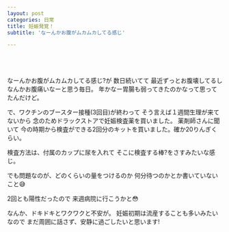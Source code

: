 ```yaml
---
layout: post
categories: 日常
title: 妊娠発覚！
subtitle: 'なーんかお腹がムカムカしてる感じ'

---
```

<br>
<br>
<br>
なーんかお腹がムカムカしてる感じ?が
数日続いてて
最近ずっとお腹壊してるし
なんかお腹痛いなーと思う毎日。
年かなー胃腸も弱ってきたのかなって思ってたんだけど。

で、ワクチンのブースター接種(3回目)が終わって
そう言えば１週間生理が来てないから
念のためドラックストアで妊娠検査薬を買いました。
薬剤師さんに聞いて
今の時期から検査ができる2回分のキットを買いました。確か20りんぎくらい。

検査方法は、付属のカップに尿を入れて
そこに検査する棒?をさすみたいな感じ。

でも問題なのが、どのくらいの量をつけるのか
何分待つのかとか書いていないこと😅

2回とも陽性だったので
来週病院に行こうかと😳

なんか、ドキドキとワクワクと不安が。
妊娠初期は流産することも多いみたいなので
まだ周囲に話さず、安静に過ごしたいと思います!


<br>
<br>
<br>